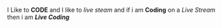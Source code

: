 I Like to **CODE** and I like to _live steam_ and if i am __Coding__ on a *Live Stream* then i am __*Live Coding*__
